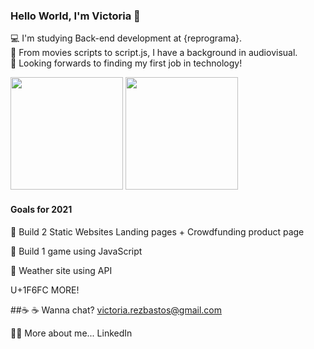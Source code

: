### Hello World, I'm Victoria 🙌

💻 I'm studying Back-end development at {reprograma}.  
🎥 From movies scripts to script.js, I have a background in audiovisual.  
🔎 Looking forwards to finding my first job in technology!  

 <div>
  <a href="https://github.com/VictoriaBastos"></a>
  <img height="180em" src="https://github-readme-stats.vercel.app/api?username=VictoriaBastos&show_icons=true&theme=radical&include_all_commits=true&count_private=true"/>
  <img height="180em" src="https://github-readme-stats.vercel.app/api/top-langs/?username=VictoriaBastos&layout=compact&langs_count=4&theme=radical"/>
</div>

<div>
    
#### Goals for 2021

:dart: Build 2 Static Websites 
       Landing pages + Crowdfunding product page
       
:dart: Build 1 game using JavaScript

:dart: Weather site using API

       
U+1F6FC MORE!

##:coffee: ☕ Wanna chat? victoria.rezbastos@gmail.com
 
👩🏾 More about me...
LinkedIn 
</div>



<!--
**VictoriaBastos/VictoriaBastos** is a ✨ _special_ ✨ repository because its `README.md` (this file) appears on your GitHub profile.

Here are some ideas to get you started:

- 🔭 I’m currently working on ...
- 🌱 I’m currently learning ...
- 👯 I’m looking to collaborate on ...
- 🤔 I’m looking for help with ...
- 💬 Ask me about ...
- 📫 How to reach me: ...
- 😄 Pronouns: ...
- ⚡ Fun fact: ...
-->
